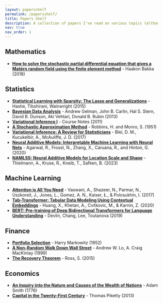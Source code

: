 ```yaml
---
layout: papersshelf
permalink: /papersshelf/
title: Papers Shelf
description: A collection of papers I've read on various topics (although it's difficult to segregate papers into topics). Keeping an organized list of the papers I've read helps in building mental models and quickly remembering the crux of the work.
nav: true
nav_order: 1
---
```

<!-- _pages/publications.md -->
<div class="publications">

<h2>Mathematics</h2>
<ul>
  <li>
    <strong><a href="https://arxiv.org/abs/1803.03765">How to solve the stochastic partial differential equation that gives a Matérn random field using the finite element method</a></strong> - Haakon Bakka (2018)
  </li>
</ul>

<h2>Statistics</h2>
<ul>
  <li>
    <strong><a href="https://www.ime.unicamp.br/~dias/SLS.pdf">Statistical Learning with Sparsity: The Lasso and Generalizations</a></strong> - Hastie, Tibshirani, Wainwright (2015)
  </li>
  <li>
    <strong><a href="http://www.stat.columbia.edu/~gelman/book/">Bayesian Data Analysis</a></strong> - Andrew Gelman, John B. Carlin, Hal S. Stern, David B. Dunson, Aki Vehtari, Donald B. Rubin (2013)
  </li>
  <li>
    <strong><a href="https://www.cs.princeton.edu/courses/archive/fall11/cos597C/lectures/variational-inference-i.pdf">Variational Inference I</a></strong> - Course Notes (2011)
  </li>
  <li>
    <strong><a href="https://www.columbia.edu/~ww2040/8100F16/RM51.pdf">A Stochastic Approximation Method</a></strong> - Robbins, H. and Monro, S. (1951)
  </li>
  <li>
    <strong><a href="https://arxiv.org/pdf/1601.00670">Variational Inference: A Review for Statisticians</a></strong> - Blei, D. M., Kucukelbir, A., McAuliffe, J. D. (2017)
  </li>
  <li>
    <strong><a href="https://arxiv.org/abs/2004.13912">Neural Additive Models: Interpretable Machine Learning with Neural Nets</a></strong> - Agarwal, R., Frosst, N., Zhang, X., Caruana, R., and Hinton, G. (2020)
  </li>
  <li>
    <strong><a href="https://arxiv.org/abs/2301.11862">NAMLSS: Neural Additive Models for Location Scale and Shape</a></strong> - Thielmann, A., Kruse, R., Kneib, T., Safken, B. (2023)
  </li>
</ul>

<h2>Machine Learning</h2>
<ul>
  <li>
    <strong><a href="https://arxiv.org/abs/1706.03762">Attention is All You Need</a></strong> - Vaswani, A., Shazeer, N., Parmar, N., Uszkoreit, J., Jones, L., Gomez, A. N., Kaiser, Ł., & Polosukhin, I. (2017)
  </li>
  <li>
    <strong><a href="https://arxiv.org/abs/2012.06678v1">Tab-Transformer: Tabular Data Modeling Using Contextual Embeddings</a></strong> - Huang, X., Khetan, A., Cvitkovic, M., & Karnin, Z. (2020)
  </li>
  <li>
    <strong><a href="https://dl.acm.org/doi/10.1145/3292500.3330701">BERT: Pre-training of Deep Bidirectional Transformers for Language Understanding</a></strong> - Devlin, Chang, Lee, Toutanova (2019)
  </li>
</ul>

<h2>Finance</h2>
<ul>
  <li>
    <strong><a href="https://www.math.ust.hk/~maykwok/courses/ma362/07F/markowitz_JF.pdf">Portfolio Selection</a></strong> - Harry Markowitz (1952)
  </li>
  <li>
    <strong><a href="https://press.princeton.edu/books/hardcover/9780691092563/a-non-random-walk-down-wall-street">A Non-Random Walk Down Wall Street</a></strong> - Andrew W. Lo, A. Craig MacKinlay (1999)
  </li>
  <li>
    <strong><a href="https://www.jstor.org/stable/30035052">The Recovery Theorem</a></strong> - Ross, S. (2015)
  </li>
</ul>

<h2>Economics</h2>
<ul>
  <li>
    <strong><a href="https://www.gutenberg.org/ebooks/3300">An Inquiry into the Nature and Causes of the Wealth of Nations</a></strong> - Adam Smith (1776)
  </li>
  <li>
    <strong><a href="https://www.hup.harvard.edu/catalog.php?isbn=9780674430006">Capital in the Twenty-First Century</a></strong> - Thomas Piketty (2013)
  </li>
</ul>

</div>